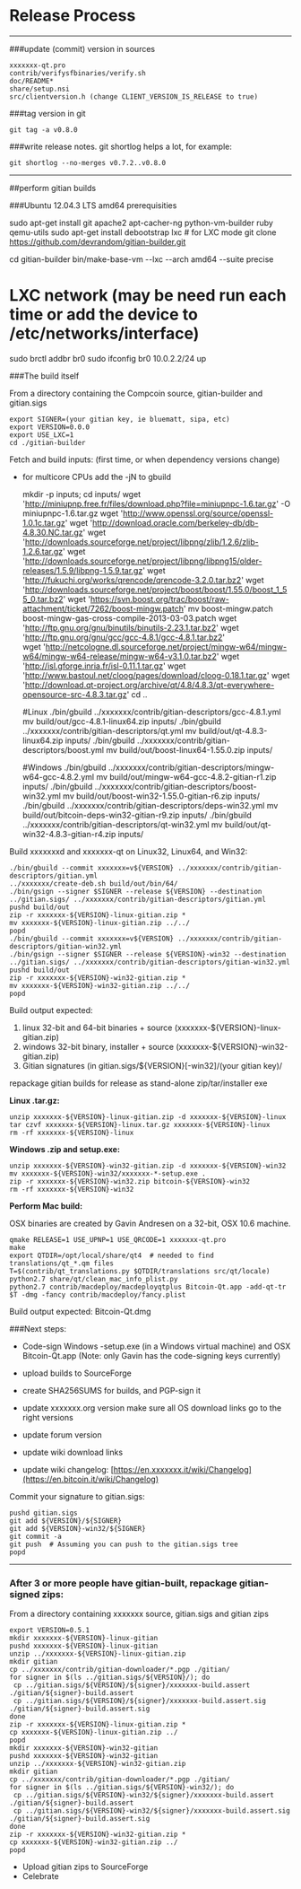 Release Process
====================

* * *

###update (commit) version in sources


	xxxxxxx-qt.pro
	contrib/verifysfbinaries/verify.sh
	doc/README*
	share/setup.nsi
	src/clientversion.h (change CLIENT_VERSION_IS_RELEASE to true)

###tag version in git

	git tag -a v0.8.0

###write release notes. git shortlog helps a lot, for example:

	git shortlog --no-merges v0.7.2..v0.8.0

* * *

##perform gitian builds

###Ubuntu 12.04.3 LTS amd64 prerequisities

   sudo apt-get install git apache2 apt-cacher-ng python-vm-builder ruby qemu-utils
   sudo apt-get install debootstrap lxc # for LXC mode
   git clone https://github.com/devrandom/gitian-builder.git

   cd gitian-builder
   bin/make-base-vm --lxc --arch amd64 --suite precise

   # LXC network (may be need run each time or add the device to /etc/networks/interface)
   sudo brctl addbr br0
   sudo ifconfig br0 10.0.2.2/24 up

###The build itself

 From a directory containing the Compcoin source, gitian-builder and gitian.sigs
  
	export SIGNER=(your gitian key, ie bluematt, sipa, etc)
	export VERSION=0.0.0
	export USE_LXC=1
	cd ./gitian-builder

 Fetch and build inputs: (first time, or when dependency versions change)

 * for multicore CPUs add the -jN to gbuild

	mkdir -p inputs; cd inputs/
	wget 'http://miniupnp.free.fr/files/download.php?file=miniupnpc-1.6.tar.gz' -O miniupnpc-1.6.tar.gz
	wget 'http://www.openssl.org/source/openssl-1.0.1c.tar.gz'
	wget 'http://download.oracle.com/berkeley-db/db-4.8.30.NC.tar.gz'
	wget 'http://downloads.sourceforge.net/project/libpng/zlib/1.2.6/zlib-1.2.6.tar.gz'
        wget 'http://downloads.sourceforge.net/project/libpng/libpng15/older-releases/1.5.9/libpng-1.5.9.tar.gz'
	wget 'http://fukuchi.org/works/qrencode/qrencode-3.2.0.tar.bz2'
	wget 'http://downloads.sourceforge.net/project/boost/boost/1.55.0/boost_1_55_0.tar.bz2'
	wget 'https://svn.boost.org/trac/boost/raw-attachment/ticket/7262/boost-mingw.patch'
	mv boost-mingw.patch boost-mingw-gas-cross-compile-2013-03-03.patch
	wget 'http://ftp.gnu.org/gnu/binutils/binutils-2.23.1.tar.bz2'
	wget 'http://ftp.gnu.org/gnu/gcc/gcc-4.8.1/gcc-4.8.1.tar.bz2'	
	wget 'http://netcologne.dl.sourceforge.net/project/mingw-w64/mingw-w64/mingw-w64-release/mingw-w64-v3.1.0.tar.bz2'
	wget 'http://isl.gforge.inria.fr/isl-0.11.1.tar.gz'
	wget 'http://www.bastoul.net/cloog/pages/download/cloog-0.18.1.tar.gz'
	wget 'http://download.qt-project.org/archive/qt/4.8/4.8.3/qt-everywhere-opensource-src-4.8.3.tar.gz'
	cd ..

	#Linux
	./bin/gbuild ../xxxxxxx/contrib/gitian-descriptors/gcc-4.8.1.yml
 	mv build/out/gcc-4.8.1-linux64.zip inputs/
	./bin/gbuild ../xxxxxxx/contrib/gitian-descriptors/qt.yml
	mv build/out/qt-4.8.3-linux64.zip inputs/
	./bin/gbuild ../xxxxxxx/contrib/gitian-descriptors/boost.yml
        mv build/out/boost-linux64-1.55.0.zip inputs/

	#Windows
	./bin/gbuild ../xxxxxxx/contrib/gitian-descriptors/mingw-w64-gcc-4.8.2.yml
   mv build/out/mingw-w64-gcc-4.8.2-gitian-r1.zip inputs/
	./bin/gbuild ../xxxxxxx/contrib/gitian-descriptors/boost-win32.yml
	mv build/out/boost-win32-1.55.0-gitian-r6.zip inputs/
	./bin/gbuild ../xxxxxxx/contrib/gitian-descriptors/deps-win32.yml
	mv build/out/bitcoin-deps-win32-gitian-r9.zip inputs/
	./bin/gbuild ../xxxxxxx/contrib/gitian-descriptors/qt-win32.yml
	mv build/out/qt-win32-4.8.3-gitian-r4.zip inputs/

 Build xxxxxxxd and xxxxxxx-qt on Linux32, Linux64, and Win32:
  
	./bin/gbuild --commit xxxxxxx=v${VERSION} ../xxxxxxx/contrib/gitian-descriptors/gitian.yml
	../xxxxxxx/create-deb.sh build/out/bin/64/
	./bin/gsign --signer $SIGNER --release ${VERSION} --destination ../gitian.sigs/ ../xxxxxxx/contrib/gitian-descriptors/gitian.yml
	pushd build/out
	zip -r xxxxxxx-${VERSION}-linux-gitian.zip *
	mv xxxxxxx-${VERSION}-linux-gitian.zip ../../
	popd
	./bin/gbuild --commit xxxxxxx=v${VERSION} ../xxxxxxx/contrib/gitian-descriptors/gitian-win32.yml
	./bin/gsign --signer $SIGNER --release ${VERSION}-win32 --destination ../gitian.sigs/ ../xxxxxxx/contrib/gitian-descriptors/gitian-win32.yml
	pushd build/out
	zip -r xxxxxxx-${VERSION}-win32-gitian.zip *
	mv xxxxxxx-${VERSION}-win32-gitian.zip ../../
	popd

  Build output expected:

  1. linux 32-bit and 64-bit binaries + source (xxxxxxx-${VERSION}-linux-gitian.zip)
  2. windows 32-bit binary, installer + source (xxxxxxx-${VERSION}-win32-gitian.zip)
  3. Gitian signatures (in gitian.sigs/${VERSION}[-win32]/(your gitian key)/

repackage gitian builds for release as stand-alone zip/tar/installer exe

**Linux .tar.gz:**

	unzip xxxxxxx-${VERSION}-linux-gitian.zip -d xxxxxxx-${VERSION}-linux
	tar czvf xxxxxxx-${VERSION}-linux.tar.gz xxxxxxx-${VERSION}-linux
	rm -rf xxxxxxx-${VERSION}-linux

**Windows .zip and setup.exe:**

	unzip xxxxxxx-${VERSION}-win32-gitian.zip -d xxxxxxx-${VERSION}-win32
	mv xxxxxxx-${VERSION}-win32/xxxxxxx-*-setup.exe .
	zip -r xxxxxxx-${VERSION}-win32.zip bitcoin-${VERSION}-win32
	rm -rf xxxxxxx-${VERSION}-win32

**Perform Mac build:**

  OSX binaries are created by Gavin Andresen on a 32-bit, OSX 10.6 machine.

	qmake RELEASE=1 USE_UPNP=1 USE_QRCODE=1 xxxxxxx-qt.pro
	make
	export QTDIR=/opt/local/share/qt4  # needed to find translations/qt_*.qm files
	T=$(contrib/qt_translations.py $QTDIR/translations src/qt/locale)
	python2.7 share/qt/clean_mac_info_plist.py
	python2.7 contrib/macdeploy/macdeployqtplus Bitcoin-Qt.app -add-qt-tr $T -dmg -fancy contrib/macdeploy/fancy.plist

 Build output expected: Bitcoin-Qt.dmg

###Next steps:

* Code-sign Windows -setup.exe (in a Windows virtual machine) and
  OSX Bitcoin-Qt.app (Note: only Gavin has the code-signing keys currently)

* upload builds to SourceForge

* create SHA256SUMS for builds, and PGP-sign it

* update xxxxxxx.org version
  make sure all OS download links go to the right versions

* update forum version

* update wiki download links

* update wiki changelog: [https://en.xxxxxxx.it/wiki/Changelog](https://en.bitcoin.it/wiki/Changelog)

Commit your signature to gitian.sigs:

	pushd gitian.sigs
	git add ${VERSION}/${SIGNER}
	git add ${VERSION}-win32/${SIGNER}
	git commit -a
	git push  # Assuming you can push to the gitian.sigs tree
	popd

-------------------------------------------------------------------------

### After 3 or more people have gitian-built, repackage gitian-signed zips:

From a directory containing xxxxxxx source, gitian.sigs and gitian zips

	export VERSION=0.5.1
	mkdir xxxxxxx-${VERSION}-linux-gitian
	pushd xxxxxxx-${VERSION}-linux-gitian
	unzip ../xxxxxxx-${VERSION}-linux-gitian.zip
	mkdir gitian
	cp ../xxxxxxx/contrib/gitian-downloader/*.pgp ./gitian/
	for signer in $(ls ../gitian.sigs/${VERSION}/); do
	 cp ../gitian.sigs/${VERSION}/${signer}/xxxxxxx-build.assert ./gitian/${signer}-build.assert
	 cp ../gitian.sigs/${VERSION}/${signer}/xxxxxxx-build.assert.sig ./gitian/${signer}-build.assert.sig
	done
	zip -r xxxxxxx-${VERSION}-linux-gitian.zip *
	cp xxxxxxx-${VERSION}-linux-gitian.zip ../
	popd
	mkdir xxxxxxx-${VERSION}-win32-gitian
	pushd xxxxxxx-${VERSION}-win32-gitian
	unzip ../xxxxxxx-${VERSION}-win32-gitian.zip
	mkdir gitian
	cp ../xxxxxxx/contrib/gitian-downloader/*.pgp ./gitian/
	for signer in $(ls ../gitian.sigs/${VERSION}-win32/); do
	 cp ../gitian.sigs/${VERSION}-win32/${signer}/xxxxxxx-build.assert ./gitian/${signer}-build.assert
	 cp ../gitian.sigs/${VERSION}-win32/${signer}/xxxxxxx-build.assert.sig ./gitian/${signer}-build.assert.sig
	done
	zip -r xxxxxxx-${VERSION}-win32-gitian.zip *
	cp xxxxxxx-${VERSION}-win32-gitian.zip ../
	popd

- Upload gitian zips to SourceForge
- Celebrate 
